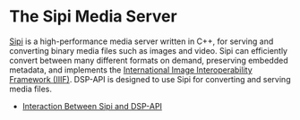# The Sipi Media Server

[Sipi](https://sipi.io/) is a high-performance media server written in C++,
for serving and converting binary media files such as images and video. Sipi can
efficiently convert between many different formats on demand, preserving
embedded metadata, and implements the [International Image
Interoperability Framework (IIIF)](http://iiif.io/). DSP-API is designed
to use Sipi for converting and serving media files.

* [Interaction Between Sipi and DSP-API](sipi-and-dsp-api.md)
